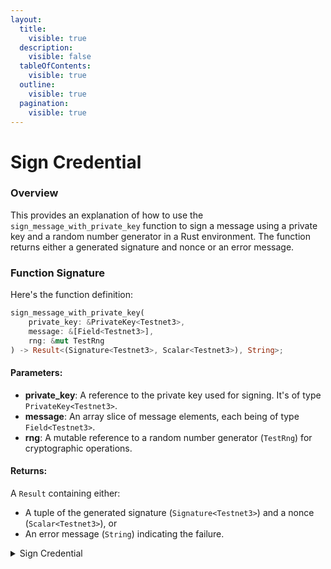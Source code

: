 ```yaml
---
layout:
  title:
    visible: true
  description:
    visible: false
  tableOfContents:
    visible: true
  outline:
    visible: true
  pagination:
    visible: true
---
```


# Sign Credential

### Overview

This provides an explanation of how to use the `sign_message_with_private_key` function to sign a message using a private key and a random number generator in a Rust environment. The function returns either a generated signature and nonce or an error message.

### Function Signature

Here's the function definition:

```rust
sign_message_with_private_key(
    private_key: &PrivateKey<Testnet3>, 
    message: &[Field<Testnet3>], 
    rng: &mut TestRng
) -> Result<(Signature<Testnet3>, Scalar<Testnet3>), String>;
```

#### Parameters:

* **private\_key**: A reference to the private key used for signing. It's of type `PrivateKey<Testnet3>`.
* **message**: An array slice of message elements, each being of type `Field<Testnet3>`.
* **rng**: A mutable reference to a random number generator (`TestRng`) for cryptographic operations.

#### Returns:

A `Result` containing either:

* A tuple of the generated signature (`Signature<Testnet3>`) and a nonce (`Scalar<Testnet3>`), or
* An error message (`String`) indicating the failure.

<details>

<summary>Sign Credential</summary>

<pre class="language-rust" data-overflow="wrap"><code class="lang-rust">/// Signs a message using a private key and a random number generator (RNG).
///
/// # Parameters
/// - `private_key`: Reference to the private key of type 
/// `PrivateKey&#x3C;Testnet3>` used for signing the message.
///
/// - `message`: The message to be signed, represented as an array slice of 
/// `Field&#x3C;Testnet3>` objects.
///
<strong>/// - `rng`: A mutable reference to a random number generator (TestRng) for 
</strong><strong>/// cryptographic operations.
</strong>///
/// # Returns
/// Returns a `Result` containing a tuple with the generated signature of 
/// type `Signature&#x3C;Testnet3>` and a nonce of type `Scalar&#x3C;Testnet3>` if 
/// successful, or an error message otherwise.
fn sign_message_with_private_key(
    private_key: &#x26;PrivateKey&#x3C;Testnet3>, 
    message: &#x26;[Field&#x3C;Testnet3>], 
    rng: &#x26;mut TestRng
) -> Result&#x3C;(Signature&#x3C;Testnet3>, Scalar&#x3C;Testnet3>), String> {

    // Attempt to sign the message using the provided private key and RNG.
    match Signature::&#x3C;Testnet3>::sign(private_key, message, rng) {
        
        // If signature is successfully created
        Ok(signature) => {
            
            // Generate a random nonce using the RNG
            let nonce = Scalar::rand(rng);
            
            // Return the signature and the nonce as a successful result
            Ok((signature, nonce))
        },
        
        // If signature creation fails
        Err(_) => {
            
            // Return an error message indicating the failure
            Err(String::from("Failed to create signature"))
        },
    }
}

</code></pre>

</details>
